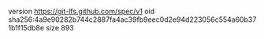 version https://git-lfs.github.com/spec/v1
oid sha256:4a9e90282b744c2887fa4ac39fb9eec0d2e94d223056c554a60b371b1f15db8e
size 893

